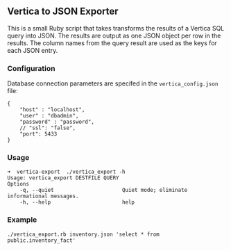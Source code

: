 ## Vertica to JSON Exporter

This is a small Ruby script that takes transforms the results of a Vertica SQL query into JSON. The results are output as one JSON object per row in the results. The column names from the query result are used as the keys for each JSON entry.

### Configuration

Database connection parameters are specifed in the `vertica_config.json` file:

```
{
    "host" : "localhost",
    "user" : "dbadmin",
    "password" : "password",
    // "ssl": "false",
    "port": 5433
}
```

### Usage

```
➜  vertica-export  ./vertica_export -h
Usage: vertica_export DESTFILE QUERY
Options
    -q, --quiet                      Quiet mode; eliminate informational messages.
    -h, --help                       help
```

### Example

`./vertica_export.rb inventory.json 'select * from public.inventory_fact'`


